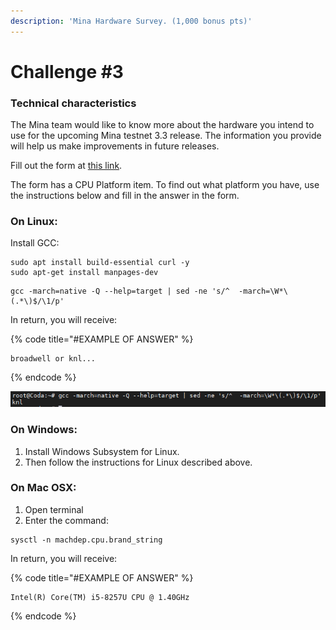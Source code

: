 ```yaml
---
description: 'Mina Hardware Survey. (1,000 bonus pts)'
---
```


# Challenge \#3

### Technical characteristics

The Mina team would like to know more about the hardware you intend to use for the upcoming Mina testnet 3.3 release. The information you provide will help us make improvements in future releases.

Fill out the form at [this link](https://forms.gle/Qft3VquQ5Nobgetb7).

The form has a CPU Platform item. To find out what platform you have, use the instructions below and fill in the answer in the form.

### On Linux:

Install GCC:

```text
sudo apt install build-essential curl -y
sudo apt-get install manpages-dev
```

```text
gcc -march=native -Q --help=target | sed -ne 's/^  -march=\W*\(.*\)$/\1/p'
```

In return, you will receive:

{% code title="\#EXAMPLE OF ANSWER" %}
```text
broadwell or knl...
```
{% endcode %}

![](../.gitbook/assets/image%20%285%29.png)

### On Windows:

1. Install Windows Subsystem for Linux. 
2. Then follow the instructions for Linux described above.

### On Mac OSX:

1. Open terminal 
2. Enter the command:

```text
sysctl -n machdep.cpu.brand_string
```

In return, you will receive:

{% code title="\#EXAMPLE OF ANSWER" %}
```text
Intel(R) Core(TM) i5-8257U CPU @ 1.40GHz
```
{% endcode %}

